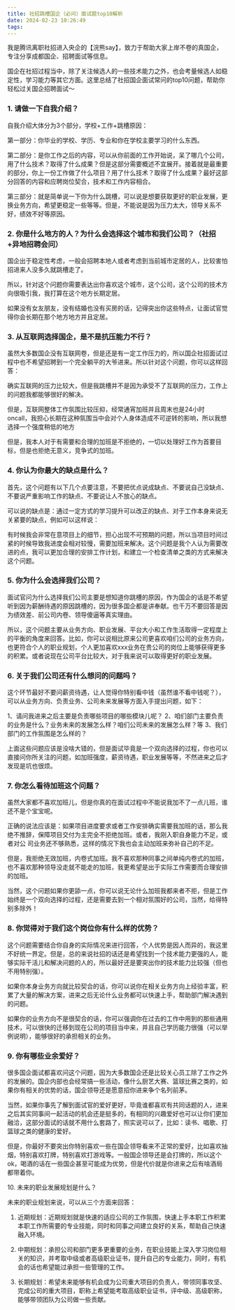 ```yaml
---
title: 社招跳槽国企（必问）面试题top10解析
date: 2024-02-23 10:26:49
tags:
---
```

我是腾讯离职社招进入央企的【浣熊say】，致力于帮助大家上岸不卷的真国企，专注分享成都国企、招聘面试等信息。

国企在社招过程当中，除了关注候选人的一些技术能力之外，也会考量候选人如稳定性，学习能力等其它方面。这里总结了社招国企面试常问的top10问题，帮助你轻松过关国企招聘面试～

### 1. 请做一下自我介绍？

自我介绍大体分为3个部分，学校+工作+跳槽原因：

第一部分：你毕业的学校、学历、专业和你在学校主要学习的什么东西。

第二部分：是你工作之后的内容，可以从你前面的工作开始说，呆了哪几个公司，用了什么技术？取得了什么成果？但是这部分需要概述不宜展开。接着就是最重要的部分，你上一份工作做了什么项目？用了什么技术？取得了什么成果？最好这部分回答的内容和应聘岗位契合，技术和工作内容相合。

第三部分：就是简单说一下你为什么跳槽，可以说是想要获取更好的职业发展，更换业务方向，希望更稳定一些等等。但是，不能说是因为压力太大，领导关系不好，绩效不好等原因。

### 2. 你是什么地方的人？为什么会选择这个城市和我们公司？（社招+异地招聘会问）

国企出于稳定性考虑，一般会招聘本地人或者考虑到当前城市定居的人，比较害怕招进来人没多久就跳槽走了。

所以，针对这个问题你需要表达出你喜欢这个城市，这个公司，这个公司的技术方向很吸引我，我打算在这个地方长期定居。

如果没有女友朋友，没有结婚也没有买房的话，记得突出你这些特点，让面试官觉得你会长期在那个地方地方并且定居。

### 3. 从互联网选择国企，是不是抗压能力不行？

虽然大多数国企没有互联网卷，但是还是有一定工作压力的，所以国企社招面试过程中也不希望招聘到一个完全躺平的大爷进来。所以针对这个问题，你可以这样回答：

确实互联网的压力比较大，但是我跳槽并不是因为承受不了互联网的压力，工作上的问题我都能够很好的解决。

但是，互联网整体工作氛围比较压抑，经常通宵加班并且周末也是24小时oncall，我担心长期在这种氛围当中会对个人身体造成不可逆转的影响，所以我想选择一个强度稍低的地方

但是，我本人对于有需要和合理的加班是不拒绝的，一切以处理好工作为首要目标，但是也拒绝无意义，竞争式的加班。

### 4. 你认为你最大的缺点是什么？

首先，这个问题有以下几个点要注意，不要把优点说成缺点、不要说自己没缺点、不要说严重影响工作的缺点、不要说让人不放心的缺点。

可以说的缺点是：通过一定方式的学习提升可以改正的缺点、对于工作本身来说无关紧要的缺点，例如可以这样说：

有时候我会非常在意项目上的细节，担心出现不可预期的问题，所以当项目时间过紧的时候导致我进度会相对较慢，需要加班来解决。这个问题是我个人认为需要改进的点，我可以更加合理的安排工作计划，和建立一个检查清单之类的方式来解决这个问题。

### 5. 你为什么会选择我们公司？

面试官问为什么选择我们公司主要是想知道你跳槽的原因，作为国企的话是不希望听到因为薪酬待遇的原因跳槽的，因为很多国企都是讲奉献。也千万不要回答是因为绩效差、前公司内卷、领导傻逼等真实理由。

所以，这个问题主要从业务方向、职业发展、平台大小和工作生活取得一定程度上的平衡的角度来回答。比如，你可以说相比原来公司更喜欢咱们公司的业务方向，也更符合个人的职业规划，个人更加喜欢xxx业务在贵公司的岗位上能够获得更多的积累。或者说现在公司平台比较大，对于我来说可以取得更好的职业发展。

### 6. 关于我们公司还有什么想问的问题吗？

这个环节最好不要问薪资待遇，让人觉得你特别看中钱（虽然谁不看中钱呢？），可以从业务方向、负责业务、公司未来发展等方面入手提出问题，如下：

1、请问我进来之后主要是负责哪些项目的哪些模块儿呢？
2、咱们部门主要负责的业务是什么？业务未来的发展怎么样？咱们公司未来的发展怎么样？等
3、我们部门的工作氛围是怎么样的？

上面这些问题应该是没啥大错的，但是面试毕竟是一个双向选择的过程，你也可以直接问你所关注的问题，如加班强度，薪资待遇，职业发展等等，不然进来之后才发现是坑也很烦。

### 7. 你怎么看待加班这个问题？

虽然大家都不喜欢加班儿，但是你真的在面试过程中不能说我加不了一点儿班，谁还不是个宝宝呢。

正确的说法应该是：如果项目进度要求或者工作安排确实需要我加班的话，那么我绝不推辞，保障项目交付为主完全不拒绝加班。或者，我刚入职自身能力不足，或者对公
司业务还不够熟悉，这样的情况下我也会主动加班来弥补自己的不足。

但是，我拒绝无效加班，内卷式加班。我不喜欢那种同事之间单纯内卷式的加班，也不喜欢那种领导没走就不能走的加班，我更希望是出于实际工作需要而合理安排的加班。

当然，这个问题如果你更舔一点，你可以说无论什么加班我都来者不拒，但是工作始终是一个双向选择的过程，还是需要去到一个相对氛围好的公司，当然，给得特别多除外！

### 8. 你觉得对于我们这个岗位你有什么样的优势？

这个问题需要结合你自身的实际情况来进行回答，个人优势是因人而异的，我这里不好统一界定。但是，总的来说社招的话还是希望找到一个技术能力更强的人，能够实际干活儿和解决问题的人的，所以最好还是要突出你的技术能力比较强（但也不用特别强）。

如果你本身业务方向就比较契合的话，你可以说你在相关业务方向上经验丰富，积累了大量的解决方案，进来之后无论什么业务都可以快速上手，帮助部门解决遇到的问题。

如果你的业务方向不是很契合的话，你可以强调你在过去的工作中用到的那些通用技术，可以很快的迁移到现在公司的项目当中来，并且自己学历能力很强（可以举例说明），能够很好的承担相关的业务。

### 9. 你有哪些业余爱好？

很多国企面试都喜欢问这个问题，因为大多数国企还是比较关心员工除了工作之外的发展的。国企内部也会经常搞一些活动，像什么厨艺大赛、篮球比赛之类的，如果你有相关的优势的话，国企领导还是愿意招你进来争个名列前茅。

当然，如果你事先了解到面试官的爱好更好，毕竟谁都喜欢有共同话题的人，进来之后其实同事间一起活动的机会还是挺多的，有相同的兴趣爱好也可以让你们更加融洽，这部分面试的话就不用什么套路了，照实说可以了，比如：读书、唱歌、打篮球之类的健康的爱好。

但是，你最好不要突出你特别喜欢一些在国企领导看来不正常的爱好，比如喜欢抽烟，特别喜欢打牌，特别喜欢打游戏等。一般国企领导还是会打牌的，所以这个ok，喝酒的话在一些国企甚至可能成为优势，但是代价就是你进来之后有啥酒局都带着你。

​10. 未来的职业发展规划是什么？

​未来的职业规划来说，可以从三个方面来回答：

1. 近期规划：近期规划就是快速的适应公司的工作氛围，快速上手本职工作积累本职工作所需要的专业技能，同时和同事之间建立良好的关系，帮助自己快速融入环境。

2. 中期规划：承担公司和部门更多更重要的业务，在职业技能上深入学习岗位相关的知识，并考取中级或者高级职业证书，提升自己的专业能力，同时，有机会的话也希望能过承担一些管理的工作。

3. 长期规划：希望未来能够有机会成为公司重大项目的负责人，带领同事攻坚、完成公司的重大项目，职称上希望能考取高级职业证书，评中级、高级职称，能够带领团队为公司做一些贡献。
   ​
